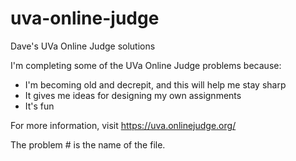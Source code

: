 # uva-online-judge
Dave's UVa Online Judge solutions

I'm completing some of the UVa Online Judge problems because:
* I'm becoming old and decrepit, and this will help me stay sharp
* It gives me ideas for designing my own assignments
* It's fun
  
For more information, visit https://uva.onlinejudge.org/

The problem # is the name of the file.
